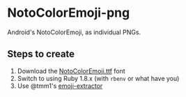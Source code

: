 NotoColorEmoji-png
=====================

Android's NotoColorEmoji, as individual PNGs.

## Steps to create

1. Download the [NotoColorEmoji.ttf](https://android.googlesource.com/platform/external/noto-fonts/+/kitkat-release/NotoColorEmoji.ttf) font
2. Switch to using Ruby 1.8.x (with `rbenv` or what have you)
3. Use @tmm1's [emoji-extractor](https://github.com/tmm1/emoji-extractor)
